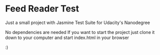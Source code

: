 # Feed Reader Test

Just a small project with Jasmine Test Suite for Udacity's Nanodegree

No dependencies are needed
If you want to start the project just clone it down to your computer
and start index.html in your browser

:)
